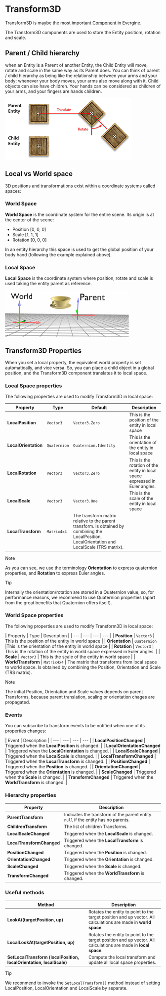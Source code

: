 # Transform3D

Transform3D is maybe the most important [Component](component_arch/components/index.md) in Evergine.

The Transform3D components are used to store the Entity positiom, rotation and scale.

## Parent / Child hierarchy

when an Entity is a Parent of another Entity, the Child Entity will move, rotate and scale in the same way as its Parent does. You can think of parent / child hierarchy as being like the relationship between your arms and your body; whenever your body moves, your arms also move along with it. Child objects can also have children. Your hands can be considered as children of your arms, and your fingers are hands children.

![Hierarchy](component_arch/entities/images/entity_hierarchy.png)


## Local vs World space

3D  positions and transformations exist within a coordinate systems called spaces:

### World Space

**World Space**  is the coordinate system for the entire scene. Its origin is at the center of the scene: 
* Position [0, 0, 0]
* Scale [1, 1, 1]
* Rotation [0, 0, 0]

In an entity hierarchy this space is used to get the global position of your body hand (following the example explained above).

### Local Space

**Local Space** is the coordinate system where position, rotate and scale is used taking the entity parent as reference.

![localvsworld](images/localvsworld.gif)


## Transform3D Properties

When you set a local property, the equivalent world property is set automatically, and vice versa. So, you can place a child object in a global position, and the Transform3D component translates it to local space.

### Local Space properties

The following properties are used to modify Transform3D in local space:

| Property | Type | Default | Description |
| --- | --- | --- | --- |
| **LocalPosition** | `Vector3` | `Vector3.Zero` | This is the position of the entity in local space |
| **LocalOrientation** | `Quaternion` | `Quaternion.Identity` | This is the orientation of the entity in local space |
| **LocalRotation** | `Vector3` | `Vector3.Zero` | This is the rotation of the entity in local space expressed in Euler angles. |
| **LocalScale** | `Vector3` | `Vector3.One` | This is the scale of the entity in local space |
| **LocalTransform** | `Matrix4x4` | The transform matrix relative to the parent transform. Is obtained by combining the LocalPosition, LocalOrientation and LocalScale (TRS matrix).

> [!NOTE]
> As you can see, we use the terminology **Orientation** to express quaternion properties, and **Rotation** to express Euler angles.

> [!TIP]
> Internally the orientation/rotation are stored in a Quaternion value, so, for performance reasons, we reconmend to use Quaternion properties (apart from the great benefits that Quaternion offers itself).

### World Space properties

The following properties are used to modify Transform3D in local space:

| Property | Type | Description |
| --- | --- | --- | --- |
| **Position** | `Vector3` | This is the position of the entity in world space |
| **Orientation** | `Quaternion` |This is the orientation of the entity in world space |
| **Rotation** | `Vector3` | This is the rotation of the entity in world space expressed in Euler angles. |
| **Scale** | `Vector3` | This is the scale of the entity in world space |
| **WorldTransform** | `Matrix4x4` | The matrix that transforms from local space to world space. Is obtained by combining the Position, Orientation and Scale (TRS matrix).

> [!NOTE]
> The initial Position, Orientation and Scale values depends on parent Transforms, because parent translation, scaling or orientation chages are propagated.

### Events

You can subscribe to transform events to be notified when one of its properties changes:

| Event | Description |
| --- | --- | --- | --- |
| **LocalPositionChanged** | Triggered when the **LocalPosition** is changed. |
| **LocalOrientationChanged** | Triggered when the **LocalOrientation** is changed. |
| **LocalScaleChanged** | Triggered when the **LocalScale** is changed. |
| **LocalTransformChanged** | Triggered when the **LocalTransform** is changed. |
| **PositionChanged** | Triggered when the **Position** is changed. |
| **OrientationChanged** | Triggered when the **Orientation** is changed. |
| **ScaleChanged** | Triggered when the **Scale** is changed. |
| **TransformChanged** | Triggered when the **WorldTransform** is changed. |

### Hierarchy properties

| Property | Description |
| --- | --- |
| **ParentTransform** | Indicates the transform of the parent entity. `null` if the entity has no parents. |
| **ChildrenTransform** | The list of children Transforms. |
| **LocalScaleChanged** | Triggered when the **LocalScale** is changed. |
| **LocalTransformChanged** | Triggered when the **LocalTransform** is changed. |
| **PositionChanged** | Triggered when the **Position** is changed. |
| **OrientationChanged** | Triggered when the **Orientation** is changed. |
| **ScaleChanged** | Triggered when the **Scale** is changed. |
| **TransformChanged** | Triggered when the **WorldTransform** is changed. |

### Useful methods

| Method | Description |
|--- | --- |
| **LookAt(targetPosition, up)** | Rotates the entity to point to the target position and up vector. All calculations are made in **world space**. |
| **LocalLookAt(targetPosition, up)** | Rotates the entity to point to the target position and up vector. All calculations are made in **local space**. |
| **SetLocalTransform (localPosition, localOrientation, localScale)** | Compute the local transform and update all local space properties. |

> [!TIP]
> We reconmend to invoke the `SetLocalTransform()` method instead of setting LocalPosition, LocalOrientation and LocalScale by separate.
